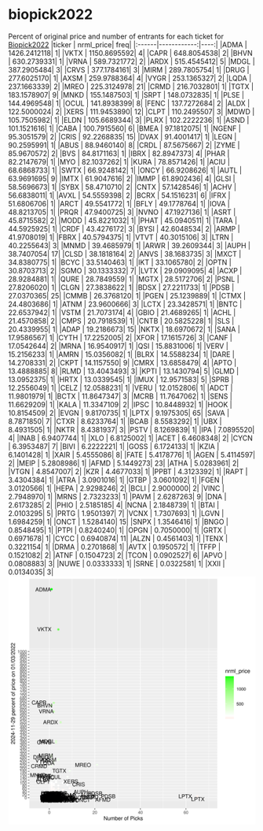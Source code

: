 # biopick2022
Percent of original price and number of entrants for each ticket for [Biopick2022](https://twitter.com/hashtag/Biopick2022)
|ticker |   nrml_price| freq|
|:------|------------:|----:|
|ADMA   | 1426.2412118|    1|
|VKTX   | 1150.8695592|    4|
|CAPR   |  648.8054538|    2|
|BHVN   |  630.2739331|    1|
|VRNA   |  589.7321772|    2|
|ARDX   |  515.4545412|    5|
|MDGL   |  387.2905484|    3|
|CRVS   |  377.1784161|    3|
|MIRM   |  289.7805754|    1|
|DRUG   |  277.6025170|    1|
|AXSM   |  259.9788364|    4|
|VYGR   |  253.1365327|    2|
|LQDA   |  237.1663339|    2|
|MREO   |  225.3124978|   21|
|CRMD   |  216.7032801|    1|
|TGTX   |  183.1578907|    9|
|MNKD   |  155.1487503|    1|
|SRPT   |  148.0732835|    1|
|PLSE   |  144.4969548|    1|
|OCUL   |  141.8938399|    8|
|FENC   |  137.7272684|    2|
|ALDX   |  122.5000024|    2|
|XERS   |  111.9453890|   12|
|CLPT   |  110.2495507|    3|
|MDWD   |  105.7505982|    1|
|ELDN   |  105.6689344|    3|
|PLRX   |  102.2222236|    1|
|ASND   |  101.1521616|    1|
|CABA   |  100.7915560|    6|
|BMEA   |   97.1812075|    1|
|NGENF  |   95.3051579|    2|
|CRIS   |   92.2268835|   15|
|DVAX   |   91.4001417|    1|
|LEGN   |   90.2595991|    1|
|ABUS   |   88.9460140|    8|
|CRDL   |   87.5675667|    2|
|ZYME   |   85.9670572|    2|
|BVS    |   84.8171163|    1|
|IBRX   |   82.8947373|    4|
|PHAR   |   82.2147679|    1|
|MYO    |   82.1037262|    1|
|KURA   |   78.8571426|    1|
|ACIU   |   68.6868733|    1|
|SWTX   |   66.9248142|    1|
|ONCY   |   66.9208626|    1|
|AUTL   |   63.9691695|    9|
|IMTX   |   61.9047616|    2|
|IMMP   |   61.8902436|    4|
|GLSI   |   58.5696673|    1|
|SYBX   |   58.4710710|    2|
|CNTX   |   57.1428546|    1|
|ACHV   |   56.6838011|    1|
|AVXL   |   54.5559398|    2|
|BCRX   |   54.1516231|    6|
|IFRX   |   51.6806706|    1|
|ARCT   |   49.5541772|    1|
|BFLY   |   49.1778764|    1|
|IOVA   |   48.8213705|    1|
|PRQR   |   47.9400725|    3|
|NVNO   |   47.1927136|    1|
|ASRT   |   45.8715582|    2|
|MODD   |   45.8221032|    1|
|PHAT   |   45.0940511|    1|
|TARA   |   44.5925925|    1|
|CRDF   |   43.4276172|    3|
|BYSI   |   42.6048534|    2|
|ARMP   |   41.9708019|    1|
|FBRX   |   40.5794375|    1|
|VTVT   |   40.3015106|    3|
|LTRN   |   40.2255643|    3|
|MNMD   |   39.4685979|    1|
|ARWR   |   39.2609344|    3|
|AUPH   |   38.7407054|   17|
|CLSD   |   38.1818164|    2|
|ANVS   |   38.1683735|    3|
|MXCT   |   34.8380775|    1|
|BCYC   |   33.5140463|    1|
|IKT    |   33.1065780|    2|
|OPTN   |   30.8703713|    2|
|SGMO   |   30.1333332|    7|
|LVTX   |   29.0909095|    4|
|ACXP   |   28.9284881|    1|
|QURE   |   28.7849559|    1|
|MGTX   |   28.5172706|    2|
|PSNL   |   27.8206020|    1|
|CLGN   |   27.3838622|    1|
|BDSX   |   27.2211733|    1|
|PDSB   |   27.0370365|   25|
|CMMB   |   26.3768120|    1|
|PGEN   |   25.1239889|    1|
|CTMX   |   24.4803686|    1|
|ATNM   |   23.9600666|    3|
|LCTX   |   23.3428571|    1|
|BNTC   |   22.6537942|    1|
|VSTM   |   21.7073174|    4|
|GBIO   |   21.4689265|    1|
|ACHL   |   21.4570858|    2|
|CMPS   |   20.7918539|    1|
|CNTB   |   20.5825228|    1|
|SLS    |   20.4339955|    1|
|ADAP   |   19.2186673|   15|
|NKTX   |   18.6970672|    1|
|SANA   |   17.9586567|    1|
|CYTH   |   17.2252005|    2|
|XFOR   |   17.1615726|    3|
|CANF   |   17.0542644|    2|
|MRNA   |   16.9540917|    1|
|QSI    |   15.8831006|    1|
|VERV   |   15.2156233|    1|
|AMRN   |   15.0356082|    1|
|BLRX   |   14.5588234|    1|
|DARE   |   14.2708331|    2|
|CKPT   |   14.1157550|    9|
|CMRX   |   13.6858479|    4|
|APTO   |   13.4888885|    8|
|RLMD   |   13.4043493|    3|
|KPTI   |   13.1430794|    5|
|GLMD   |   13.0952375|    1|
|HRTX   |   13.0339545|    1|
|IMUX   |   12.9571583|    5|
|SPRB   |   12.2556049|    1|
|CELZ   |   12.0588231|    1|
|VERU   |   12.0152806|    1|
|ADCT   |   11.9801979|    1|
|BCTX   |   11.8647347|    3|
|MCRB   |   11.7647062|    1|
|SENS   |   11.6629209|    1|
|KALA   |   11.3347109|    2|
|IPSC   |   10.8448932|    1|
|HOOK   |   10.8154509|    2|
|EVGN   |    9.8170735|    1|
|LPTX   |    9.1975305|   65|
|SAVA   |    8.7871850|    7|
|CTXR   |    8.6233764|    1|
|BCAB   |    8.5583292|    1|
|UBX    |    8.4931505|    1|
|NKTR   |    8.4381937|    3|
|PSTV   |    8.1269839|    1|
|IPA    |    7.0895520|    4|
|INAB   |    6.9407744|    1|
|XLO    |    6.8125002|    1|
|ACET   |    6.4608348|    2|
|CYCN   |    6.3953487|    7|
|BIVI   |    6.2222221|    1|
|GOSS   |    6.1724133|    1|
|KZIA   |    6.1401428|    1|
|XAIR   |    5.4555086|    8|
|FATE   |    5.4178776|    1|
|AGEN   |    5.4114597|    2|
|MEIP   |    5.2808986|    1|
|AFMD   |    5.1449273|   23|
|ATHA   |    5.0283961|    2|
|VTGN   |    4.8547007|    2|
|KZR    |    4.4677033|    1|
|PPBT   |    4.3123392|    1|
|RAPT   |    3.4304384|    1|
|ATRA   |    3.0901016|    1|
|GTBP   |    3.0601092|    1|
|FGEN   |    3.0120566|    1|
|HEPA   |    2.9298246|    2|
|BCLI   |    2.9000000|    2|
|VINC   |    2.7948970|    1|
|MRNS   |    2.7323233|    1|
|PAVM   |    2.6287263|    9|
|DNA    |    2.6173285|    2|
|PHIO   |    2.5185185|    4|
|NCNA   |    2.1848739|    1|
|BTAI   |    2.0103295|    5|
|PRTG   |    1.9501397|    7|
|VCNX   |    1.7307693|    1|
|LGVN   |    1.6984259|    1|
|ONCT   |    1.5284140|   15|
|SNPX   |    1.3546416|    1|
|BNGO   |    0.8548495|    1|
|PTPI   |    0.8240240|    1|
|OPGN   |    0.7050000|    1|
|GRTX   |    0.6971678|    1|
|CYCC   |    0.6940874|   11|
|ALZN   |    0.4561403|    1|
|TENX   |    0.3221154|    1|
|DRMA   |    0.2701868|    1|
|AVTX   |    0.1950572|    1|
|TFFP   |    0.1521082|    2|
|ATNF   |    0.1504723|    2|
|TCON   |    0.0902527|    6|
|APVO   |    0.0808883|    3|
|NUWE   |    0.0333333|    1|
|SRNE   |    0.0322581|    1|
|XXII   |    0.0134035|    3|
![retvspicks](biopicks.png?raw=true)
